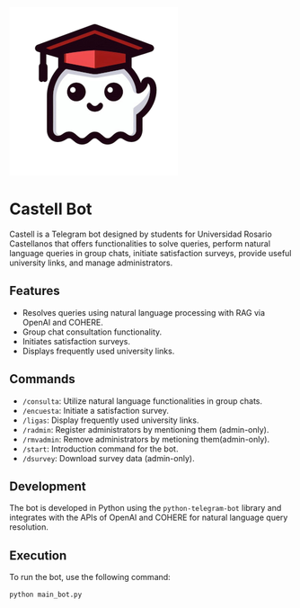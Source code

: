 ![Logo de Castell](https://github.com/Zenkly/URSResolve/blob/main/Castell.png)

# Castell Bot

Castell is a Telegram bot designed by students for Universidad Rosario Castellanos that offers functionalities to solve queries, perform natural language queries in group chats, initiate satisfaction surveys, provide useful university links, and manage administrators.

## Features

- Resolves queries using natural language processing with RAG via OpenAI and COHERE.
- Group chat consultation functionality.
- Initiates satisfaction surveys.
- Displays frequently used university links.

## Commands

- `/consulta`: Utilize natural language functionalities in group chats.
- `/encuesta`: Initiate a satisfaction survey.
- `/ligas`: Display frequently used university links.
- `/radmin`: Register administrators by mentioning them (admin-only).
- `/rmvadmin`: Remove administrators by metioning them(admin-only).
- `/start`: Introduction command for the bot.
- `/dsurvey`: Download survey data (admin-only).

## Development

The bot is developed in Python using the `python-telegram-bot` library and integrates with the APIs of OpenAI and COHERE for natural language query resolution.

## Execution

To run the bot, use the following command:

```
python main_bot.py
```
